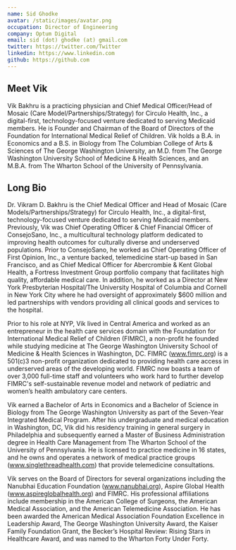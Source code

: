 ```yaml
---
name: Sid Ghodke
avatar: /static/images/avatar.png
occupation: Director of Engineering
company: Optum Digital
email: sid (dot) ghodke (at) gmail.com
twitter: https://twitter.com/Twitter
linkedin: https://www.linkedin.com
github: https://github.com
---
```


## Meet Vik

Vik Bakhru is a practicing physician and Chief Medical Officer/Head of Mosaic (Care Model/Partnerships/Strategy) for Circulo Health, Inc., a digital-first, technology-focused venture dedicated to serving Medicaid members. He is Founder and Chairman of the Board of Directors of the Foundation for International Medical Relief of Children. Vik holds a B.A. in Economics and a B.S. in Biology from The Columbian College of Arts & Sciences of The George Washington University, an M.D. from The George Washington University School of Medicine & Health Sciences, and an M.B.A. from The Wharton School of the University of Pennsylvania.

## Long Bio

Dr. Vikram D. Bakhru is the Chief Medical Officer and Head of Mosaic (Care Models/Partnerships/Strategy) for Circulo Health, Inc., a digital-first, technology-focused venture dedicated to serving Medicaid members. Previously, Vik was Chief Operating Officer & Chief Financial Officer of ConsejoSano, Inc., a multicultural technology platform dedicated to improving health outcomes for culturally diverse and underserved populations. Prior to ConsejoSano, he worked as Chief Operating Officer of First Opinion, Inc., a venture backed, telemedicine start-up based in San Francisco, and as Chief Medical Officer for Abercrombie & Kent Global Health, a Fortress Investment Group portfolio company that facilitates high quality, affordable medical care. In addition, he worked as a Director at New York Presbyterian Hospital/The University Hospital of Columbia and Cornell in New York City where he had oversight of approximately $600 million and led partnerships with vendors providing all clinical goods and services to the hospital.

Prior to his role at NYP, Vik lived in Central America and worked as an entrepreneur in the health care services domain with the Foundation for International Medical Relief of Children (FIMRC), a non-profit he founded while studying medicine at The George Washington University School of Medicine & Health Sciences in Washington, DC. FIMRC (www.fimrc.org) is a 501(c)3 non-profit organization dedicated to providing health care access in underserved areas of the developing world. FIMRC now boasts a team of over 3,000 full-time staff and volunteers who work hard to further develop FIMRC's self-sustainable revenue model and network of pediatric and women’s health ambulatory care centers.

Vik earned a Bachelor of Arts in Economics and a Bachelor of Science in Biology from The George Washington University as part of the Seven-Year Integrated Medical Program. After his undergraduate and medical education in Washington, DC, Vik did his residency training in general surgery in Philadelphia and subsequently earned a Master of Business Administration degree in Health Care Management from The Wharton School of the University of Pennsylvania. He is licensed to practice medicine in 16 states, and he owns and operates a network of medical practice groups (www.singlethreadhealth.com) that provide telemedicine consultations.

Vik serves on the Board of Directors for several organizations including the Nanubhai Education Foundation (www.nanubhai.org), Aspire Global Health (www.aspireglobalhealth.org) and FIMRC. His professional affiliations include membership in the American College of Surgeons, the American Medical Association, and the American Telemedicine Association. He has been awarded the American Medical Association Foundation Excellence in Leadership Award, The George Washington University Award, the Kaiser Family Foundation Grant, the Becker’s Hospital Review: Rising Stars in Healthcare Award, and was named to the Wharton Forty Under Forty.

